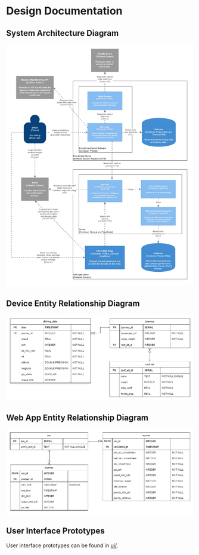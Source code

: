 # Design Documentation

## System Architecture Diagram
![System Architecture Diagram](img/system_architecture.jpg)


## Device Entity Relationship Diagram
![Device Entity Relationship Diagram](img/device_erd.jpg)


## Web App Entity Relationship Diagram
![Web App Entity Relationship Diagram](img/web_app_erd.jpg)


## User Interface Prototypes
User interface prototypes can be found in [ui/](ui/).
